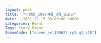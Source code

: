 ```yaml
---
layout: post
title:  "이벤트_2019여름_0화_오프닝"
date:   2021-12-15 09:00:00 +0000
categories: Event
Tags: Story Event
SceneCode: ["scene_evt190627_cp0_q1_s10"]
---
```

